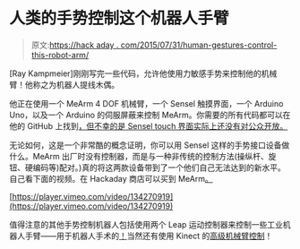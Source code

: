 # 人类的手势控制这个机器人手臂

> 原文:[https://hack aday . com/2015/07/31/human-gestures-control-this-robot-arm/](https://hackaday.com/2015/07/31/human-gestures-control-this-robot-arm/)

[Ray Kampmeier]刚刚写完一些代码，允许他使用力敏感手势来控制他的机械臂！他称之为机器人提线木偶。

他正在使用一个 MeArm 4 DOF 机械臂，一个 Sensel 触摸界面，一个 Arduino Uno，以及一个 Arduino 的伺服屏蔽来控制 MeArm。你需要的所有代码都可以在他的 GitHub 上找到[，但不幸的是 Sensel touch 界面实际上还没有对公众开放。](https://github.com/raykamp/GestureControlledRobotArm)

无论如何，这是一个非常酷的概念证明，你可以用 Sensel 这样的手势接口设备做什么。MeArm 出厂时没有控制器，而是与一种非传统的控制方法(操纵杆、旋钮、硬编码等)配对。)真的将这两款设备带到了一个他们自己无法达到的新水平。自己看下面的视频。在 Hackaday 商店可以买到 MeArm[。](http://store.hackaday.com/products/mearm-pocket-sized-robot-arm)

[https://player.vimeo.com/video/134270919](https://player.vimeo.com/video/134270919)

值得注意的其他手势控制机器人包括使用两个 Leap 运动控制器来控制一些工业机器人手臂——用于机器人手术的[！](http://hackaday.com/2013/09/03/finally-a-practical-use-for-the-leap/)当然还有使用 Kinect 的[高级机械臂控制](http://hackaday.com/2011/05/06/advanced-robotic-arm-control-using-kinect/)！